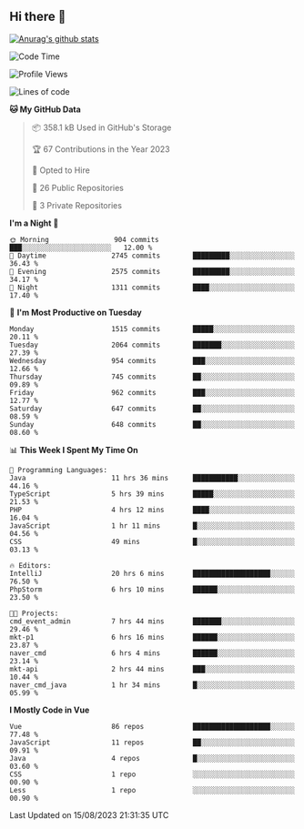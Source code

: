 ## Hi there 👋

[![Anurag's github stats](https://github-readme-stats.vercel.app/api?username=Songwonseok)](https://github.com/anuraghazra/github-readme-stats)



<!--START_SECTION:waka-->
![Code Time](http://img.shields.io/badge/Code%20Time-2%2C451%20hrs%203%20mins-blue)

![Profile Views](http://img.shields.io/badge/Profile%20Views-0-blue)

![Lines of code](https://img.shields.io/badge/From%20Hello%20World%20I%27ve%20Written-35.0%20million%20lines%20of%20code-blue)

**🐱 My GitHub Data** 

> 📦 358.1 kB Used in GitHub's Storage 
 > 
> 🏆 67 Contributions in the Year 2023
 > 
> 💼 Opted to Hire
 > 
> 📜 26 Public Repositories 
 > 
> 🔑 3 Private Repositories 
 > 
**I'm a Night 🦉** 

```text
🌞 Morning                904 commits         ███░░░░░░░░░░░░░░░░░░░░░░   12.00 % 
🌆 Daytime                2745 commits        █████████░░░░░░░░░░░░░░░░   36.43 % 
🌃 Evening                2575 commits        █████████░░░░░░░░░░░░░░░░   34.17 % 
🌙 Night                  1311 commits        ████░░░░░░░░░░░░░░░░░░░░░   17.40 % 
```
📅 **I'm Most Productive on Tuesday** 

```text
Monday                   1515 commits        █████░░░░░░░░░░░░░░░░░░░░   20.11 % 
Tuesday                  2064 commits        ███████░░░░░░░░░░░░░░░░░░   27.39 % 
Wednesday                954 commits         ███░░░░░░░░░░░░░░░░░░░░░░   12.66 % 
Thursday                 745 commits         ██░░░░░░░░░░░░░░░░░░░░░░░   09.89 % 
Friday                   962 commits         ███░░░░░░░░░░░░░░░░░░░░░░   12.77 % 
Saturday                 647 commits         ██░░░░░░░░░░░░░░░░░░░░░░░   08.59 % 
Sunday                   648 commits         ██░░░░░░░░░░░░░░░░░░░░░░░   08.60 % 
```


📊 **This Week I Spent My Time On** 

```text
💬 Programming Languages: 
Java                     11 hrs 36 mins      ███████████░░░░░░░░░░░░░░   44.16 % 
TypeScript               5 hrs 39 mins       █████░░░░░░░░░░░░░░░░░░░░   21.53 % 
PHP                      4 hrs 12 mins       ████░░░░░░░░░░░░░░░░░░░░░   16.04 % 
JavaScript               1 hr 11 mins        █░░░░░░░░░░░░░░░░░░░░░░░░   04.56 % 
CSS                      49 mins             █░░░░░░░░░░░░░░░░░░░░░░░░   03.13 % 

🔥 Editors: 
IntelliJ                 20 hrs 6 mins       ███████████████████░░░░░░   76.50 % 
PhpStorm                 6 hrs 10 mins       ██████░░░░░░░░░░░░░░░░░░░   23.50 % 

🐱‍💻 Projects: 
cmd_event_admin          7 hrs 44 mins       ███████░░░░░░░░░░░░░░░░░░   29.46 % 
mkt-p1                   6 hrs 16 mins       ██████░░░░░░░░░░░░░░░░░░░   23.87 % 
naver_cmd                6 hrs 4 mins        ██████░░░░░░░░░░░░░░░░░░░   23.14 % 
mkt-api                  2 hrs 44 mins       ███░░░░░░░░░░░░░░░░░░░░░░   10.44 % 
naver_cmd_java           1 hr 34 mins        █░░░░░░░░░░░░░░░░░░░░░░░░   05.99 % 
```

**I Mostly Code in Vue** 

```text
Vue                      86 repos            ███████████████████░░░░░░   77.48 % 
JavaScript               11 repos            ██░░░░░░░░░░░░░░░░░░░░░░░   09.91 % 
Java                     4 repos             █░░░░░░░░░░░░░░░░░░░░░░░░   03.60 % 
CSS                      1 repo              ░░░░░░░░░░░░░░░░░░░░░░░░░   00.90 % 
Less                     1 repo              ░░░░░░░░░░░░░░░░░░░░░░░░░   00.90 % 
```




 Last Updated on 15/08/2023 21:31:35 UTC
<!--END_SECTION:waka-->
